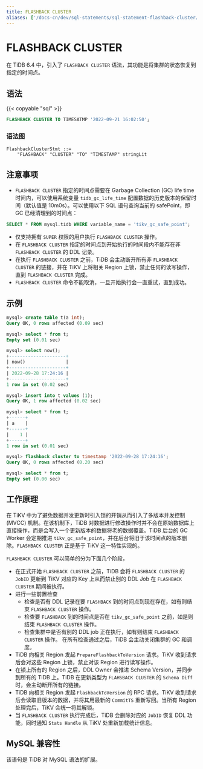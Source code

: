 ```yaml
---
title: FLASHBACK CLUSTER
aliases: ['/docs-cn/dev/sql-statements/sql-statement-flashback-cluster/', '/docs-cn/dev/reference/sql/statements/flashback-cluster/']
---
```


# FLASHBACK CLUSTER

在 TiDB 6.4 中，引入了 `FLASHBACK CLUSTER` 语法，其功能是将集群的状态恢复到指定的时间点。

## 语法

{{< copyable "sql" >}}

```sql
FLASHBACK CLUSTER TO TIMESATMP '2022-09-21 16:02:50';
```

### 语法图

```ebnf+diagram
FlashbackClusterStmt ::=
    "FLASHBACK" "CLUSTER" "TO" "TIMESTAMP" stringLit
```

## 注意事项

* `FLASHBACK CLUSTER` 指定的时间点需要在 Garbage Collection (GC) life time 时间内，可以使用系统变量 `tidb_gc_life_time` 配置数据的历史版本的保留时间（默认值是 10m0s）。可以使用以下 SQL 语句查询当前的 safePoint，即 GC 已经清理到的时间点：
```sql
SELECT * FROM mysql.tidb WHERE variable_name = 'tikv_gc_safe_point';
```
* 仅支持拥有 `SUPER` 权限的用户执行 `FLASHBACK CLUSTER` 操作。
* 在 `FLASHBACK CLUSTER` 指定的时间点到开始执行的时间段内不能存在非 `FLASHBACK CLUSTER` 的 DDL 记录。
* 在执行 `FLASHBACK CLUSTER` 之前，TiDB 会主动断开所有非 `FLASHBACK CLUSTER` 的链接，并在 TiKV 上将相关 Region 上锁，禁止任何的读写操作，直到 `FLASHBACK CLUSTER` 完成。
* `FLASHBACK CLUSTER` 命令不能取消，一旦开始执行会一直重试，直到成功。

## 示例

```sql
mysql> create table t(a int);
Query OK, 0 rows affected (0.09 sec)

mysql> select * from t;
Empty set (0.01 sec)

mysql> select now();
+---------------------+
| now()               |
+---------------------+
| 2022-09-28 17:24:16 |
+---------------------+
1 row in set (0.02 sec)

mysql> insert into t values (1);
Query OK, 1 row affected (0.02 sec)

mysql> select * from t;
+------+
| a    |
+------+
|    1 |
+------+
1 row in set (0.01 sec)

mysql> flashback cluster to timestamp '2022-09-28 17:24:16';
Query OK, 0 rows affected (0.20 sec)

mysql> select * from t;
Empty set (0.00 sec)
```

## 工作原理

在 TiKV 中为了避免数据并发更新时引入锁的开销从而引入了多版本并发控制 (MVCC) 机制。在该机制下，TiDB 对数据进行修改操作时并不会在原始数据库上直接操作，而是会写入一个更新版本的数据将老的数据覆盖。TiDB 后台的 GC Worker 会定期推进 `tikv_gc_safe_point`，并在后台将旧于该时间点的版本删除。`FLASHBACK CLUSTER` 正是基于 TiKV 这一特性实现的。


`FLASHBACK CLUSTER` 可以简单的分为下面几个阶段，

* 在正式开始 `FLASHBACK CLUSTER` 之前，TiDB 会将 `FLASHBACK CLUSTER` 的 `JobID` 更新到 TiKV 对应的 Key 上从而禁止别的 DDL Job 在 `FLASHBACK CLUSTER` 期间被执行。
* 进行一些前置检查
    * 检查是否有 DDL 记录在要 `FLASHBACK` 到的时间点到现在存在，如有则结束 `FLASHBACK CLUSTER` 操作。
    * 检查要 `FLASHBACK` 到的时间点是否在 `tikv_gc_safe_point` 之前，如是则结束 `FLASHBACK CLUSTER` 操作。
    * 检查集群中是否有别的 DDL job 正在执行，如有则结束 `FLASHBACK CLUSTER` 操作。
在所有检查通过之后，TiDB 会主动关闭集群的 GC 和调度。
* TiDB 向相关 Region 发起 `PrepareFlashbackToVersion` 请求。TiKV 收到请求后会对这些 Region 上锁，禁止对该 Region 进行读写操作。
* 在锁上所有的 Region 之后，DDL Owner 会推进 Schema Version，并同步到所有的 TiDB 上。TiDB 在更新类型为 `FLAHSBACK CLUSTER` 的 `Schema Diff` 时，会主动断开所有的链接。
* TiDB 向相关 Region 发起 `FlashbackToVersion` 的 RPC 请求。TiKV 收到请求后会读取旧版本的数据，并将其用最新的 `CommitTS` 重新写回。当所有 Region 处理完后，TiKV 会统一将其解锁。
* 当 `FLASHBACK CLUSTER` 执行完成后，TiDB 会删除对应的 `JobID` 恢复 DDL 功能，同时通知 `Stats Handle` 从 TiKV 处重新加载统计信息。

## MySQL 兼容性

该语句是 TiDB 对 MySQL 语法的扩展。
